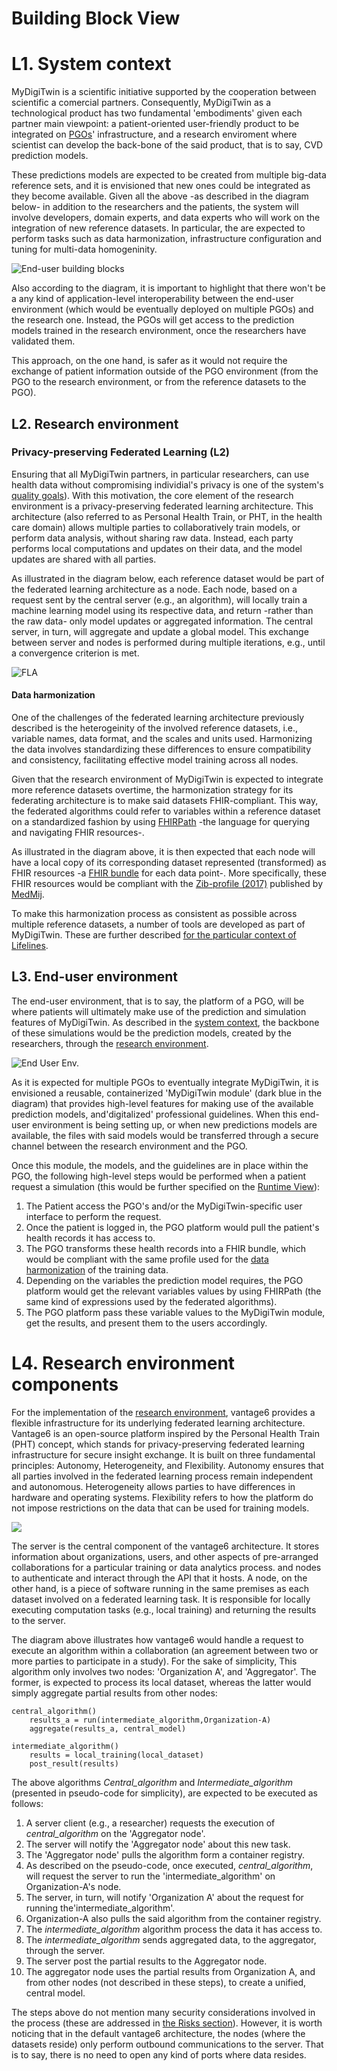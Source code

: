 Building Block View
===================


# L1. System context

MyDigiTwin is a scientific initiative supported by the cooperation between scientific a comercial partners. Consequently, MyDigiTwin as a technological product has two fundamental 'embodiments' given each partner main viewpoint: a patient-oriented user-friendly product to be integrated on [PGOs](./12.Glossary.md)' infrastructure, and a research enviroment where scientist can develop the back-bone of the said product, that is to say, CVD prediction models.

These predictions models are expected to be created from multiple big-data reference sets, and it is envisioned that new ones could be integrated as they become available. Given all the above -as described in the diagram below- in addition to the researchers and the patients, the system will involve developers, domain experts, and data experts who will work on the integration of new reference datasets. In particular, the are expected to perform tasks such as data harmonization, infrastructure configuration and tuning for multi-data homogeninity.

![End-user building blocks](./images/vantage/L1-System-Context.drawio.png)

Also according to the diagram, it is important to highlight that there won't be a any kind of application-level interoperability between the end-user environment (which would be eventually deployed on multiple PGOs) and the research one. Instead, the PGOs will get access to the prediction models trained in the research environment, once the researchers have validated them.

This approach, on the one hand, is safer as it would not require the exchange of patient information outside of the PGO environment (from the PGO to the research environment, or from the reference datasets to the PGO). 

## L2. Research environment

### Privacy-preserving Federated Learning (L2)

Ensuring that all MyDigiTwin partners, in particular researchers, can use health data without compromising individial's privacy is one of the system's [quality goals](./01.Introduction%20and%20Goals.md)). With this motivation, the core element of the research environment is a privacy-preserving federated learning architecture. This architecture (also referred to as Personal Health Train, or PHT, in the health care domain) allows multiple parties to collaboratively train models, or perform data analysis, without sharing raw data. Instead, each party performs local computations and updates on their data, and the model updates are shared with all parties.

As illustrated in the diagram below, each reference dataset would be part of the federated learning architecture as a node. Each node, based on a request sent by the central server (e.g., an algorithm), will locally train a machine learning model using its respective data, and return -rather than the raw data- only model updates or aggregated information. The central server, in turn, will aggregate and update a global model. This exchange between server and nodes is performed during multiple iterations, e.g., until a convergence criterion is met.

![FLA](./images/vantage/L1-ResearchEnv.drawio.png)

#### Data harmonization

One of the challenges of the federated learning architecture previously described is the heterogeinity of the involved reference datasets, i.e., variable names, data format, and the scales and units used. Harmonizing the data involves standardizing these differences to ensure compatibility and consistency, facilitating effective model training across all nodes.

Given that the research environment of MyDigiTwin is expected to integrate more reference datasets overtime, the harmonization strategy for its federating architecture is to make said datasets FHIR-compliant. This way, the federated algorithms could refer to variables within a reference dataset on a standardized fashion by using [FHIRPath](https://hl7.org/fhir/fhirpath.html) -the language for querying and navigating FHIR resources-.

As illustrated in the diagram above, it is then expected that each node will have a local copy of its corresponding dataset represented (transformed) as FHIR resources -a [FHIR bundle](https://build.fhir.org/bundle.html) for each data point-. More specifically, these FHIR resources would be compliant with the [Zib-profile (2017)](https://zibs.nl/wiki/ZIB_Publicatie_2017(NL)) published by [MedMij](https://informatiestandaarden.nictiz.nl/wiki/MedMij:Landingspagina_MedMij). 

To make this harmonization process as consistent as possible across multiple reference datasets, a number of tools are developed as part of MyDigiTwin. These are further described [for the particular context of Lifelines](https://github.com/MyDigiTwinNL/LifelinesDataAccessDocumentation).

## L3. End-user environment

The end-user environment, that is to say, the platform of a PGO, will be where patients will ultimately make use of the prediction and simulation features of MyDigiTwin. As described in the [system context](#l1-system-context), the backbone of these simulations would be the prediction models, created by the researchers, through the [research environment](#l2-research-environment). 

![End User Env.](./images/vantage/L1-EndUserEnv.drawio.png)

As it is expected for multiple PGOs to eventually integrate MyDigiTwin, it is envisioned a reusable, containerized 'MyDigiTwin module' (dark blue in the diagram) that provides high-level features for making use of the available prediction models, and'digitalized' professional guidelines. When this end-user environment is being setting up, or when new predictions models are available, the files with said models would be transferred through a secure channel between the research environment and the PGO.

Once this module, the models, and the guidelines are in place within the PGO, the following high-level steps would be performed when a patient request a simulation (this would be further specified on the [Runtime View](./06.Runtime%20View.md)):

1. The Patient access the PGO's and/or the MyDigiTwin-specific user interface to perform the request.
2. Once the patient is logged in, the PGO platform would pull the patient's health records it has access to.
3. The PGO transforms these health records into a FHIR bundle, which would be compliant with the same profile used for the [data harmonization](#data-harmonization) of the training data.
4. Depending on the variables the prediction model requires, the PGO platform would get the relevant variables values by using FHIRPath (the same kind of expressions used by the federated algorithms).
5. The PGO platform pass these variable values to the MyDigiTwin module, get the results, and present them to the users accordingly.


# L4. Research environment components

For the implementation of the [research environment](#l2-research-environment), vantage6 provides a flexible infrastructure for its underlying federated learning architecture. Vantage6 is an open-source platform inspired by the Personal Health Train (PHT) concept, which stands for privacy-preserving federated learning infrastructure for secure insight exchange. It is built on three fundamental principles: Autonomy, Heterogeneity, and Flexibility. Autonomy ensures that all parties involved in the federated learning process remain independent and autonomous. Heterogeneity allows parties to have differences in hardware and operating systems. Flexibility refers to how the platform do not impose restrictions on the data that can be used for training models.

![](./images/vantage/L3-Vantage.drawio.png)

The server is the central component of the vantage6 architecture. It stores information about organizations, users, and other aspects of pre-arranged collaborations for a particular training or data analytics process. 
and nodes to authenticate and interact through the API that it hosts. A node, on the other hand, is a piece of software running in the same premises as each dataset involved on a federated learning task. It is responsible for locally executing computation tasks (e.g., local training) and returning the results to the server. 

The diagram above illustrates how vantage6 would handle a request to execute an algorithm within a collaboration (an agreement between two or more parties to participate in a study). For the sake of simplicity, This algorithm only involves two nodes: 'Organization A', and 'Aggregator'. The former, is expected to process its local dataset, whereas the latter would simply aggregate partial results from other nodes:

``````
central_algorithm()
	results_a = run(intermediate_algorithm,Organization-A)
	aggregate(results_a, central_model)

``````
``````
intermediate_algorithm()
	results = local_training(local_dataset)
	post_result(results)
``````

The above algorithms _Central_algorithm_ and _Intermediate_algorithm_ (presented in pseudo-code for simplicity), are expected to be executed as follows:

1. A server client (e.g., a researcher) requests the execution of _central_algorithm_ on the 'Aggregator node'.
2. The server will notify the 'Aggregator node' about this new task.
3. The 'Aggregator node' pulls the algorithm form a container registry.
4. As described on the pseudo-code, once executed, _central_algorithm_, will request the server to run the 'intermediate_algorithm' on Organization-A's node.
5. The server, in turn, will notify 'Organization A' about the request for running the'intermediate_algorithm'.
6. Organization-A also pulls the said algorithm from the container registry.
7. The _intermediate_algorithm_ algorithm process the data it has access to.
8. The _intermediate_algorithm_ sends aggregated data, to the aggregator, through the server.
9. The server post the partial results to the Aggregator node.
10. The aggregator node uses the partial results from Organization A, and from other nodes (not described in these steps), to create a unified, central model. 

The steps above do not mention many security considerations involved in the process (these are addressed in [the Risks section](./11.Risks%20and%20Technical%20Debt.md)). However, it is worth noticing that in the default vantage6 architecture, the nodes (where the datasets reside) only perform outbound communications to the server. That is to say, there is no need to open any kind of ports where data resides.





<!--
Inside the node

![High level building blocks](./images/vantage/L3-Components-client.drawio.png)


[WIP - Server details]

![High level building blocks](./images/vantage/L3-Components-server.drawio.png)
-->